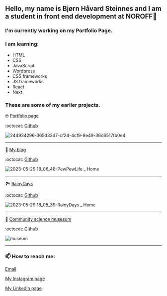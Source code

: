 ## Hello, my name is Bjørn Håvard Steinnes and I am a student in front end development at NOROFF👋

<!--
**bjornhaavard/bjornhaavard** is a ✨ _special_ ✨ repository because its `README.md` (this file) appears on your GitHub profile.

Here are some ideas to get you started:

- 🔭 I’m currently working on ...
- 🌱 I’m currently learning ...
- 👯 I’m looking to collaborate on ...
- 🤔 I’m looking for help with ...
- 💬 Ask me about ...
- 📫 How to reach me: ...
- 😄 Pronouns: ...
- ⚡ Fun fact: ...
-->

### I'm currently working on my Portfolio Page. 

### I am learning: 

- HTML 
- CSS 
- JavaScript 
- Wordpress
- CSS frameworks
- JS frameworks
- React
- Next


### These are some of my earlier projects.

:nerd_face: [Portfolio page](https://precious-cannoli-adc0f8.netlify.app/index.html)

:octocat: [Github](https://github.com/bjornhaavard/Portfolio)

![244934296-365d33d7-cf24-4cf9-8e49-36d6517fb0e4](https://github.com/bjornhaavard/bjornhaavard/assets/94046432/9be07266-e952-4fca-b532-fceda84705dd)

--------------------------------------------------------

:slightly_smiling_face: [My blog](https://magnificent-axolotl-a473b6.netlify.app/index.html)

:octocat: [Github](https://github.com/Noroff-FEU-Assignments/project-exam-1-bjornhaavard/tree/main)

![2023-05-29 18_06_46-PewPewLife _ Home](https://github.com/bjornhaavard/bjornhaavard/assets/94046432/ca4f7ba4-dab3-42e6-a6fd-2572c1c41573)

--------------------------------------------------------

:national_park: [RainyDays](https://kind-wilson-46a5f7.netlify.app/)

:octocat: [Github](https://github.com/Noroff-FEU-Assignments/cross-course-project-bjornhaavard)

![2023-05-29 18_05_39-RainyDays _ Home](https://github.com/bjornhaavard/bjornhaavard/assets/94046432/90bb4978-0530-438e-b581-3b62ba4694ba)

--------------------------------------------------------

:robot: [Community science musesum](https://snazzy-conkies-f91116.netlify.app/)

:octocat: [Github](https://github.com/bjornhaavard/Community_science-museum)

![museum](https://github.com/bjornhaavard/bjornhaavard/assets/94046432/4f457c3e-f93f-43cb-99e9-da12a545e9ad)

--------------------------------------------------------

###  📫 How to reach me:

[Email](bjornhaavard@hotmail.com)

[My Instagram page](https://www.instagram.com/bjornhaavardsteinnes/)

[My LinkedIn page](https://www.linkedin.com/in/bj%C3%B8rn-h%C3%A5vard-steinnes-87333b21a/)
